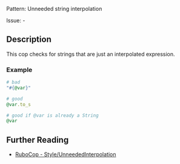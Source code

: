 Pattern: Unneeded string interpolation

Issue: -

## Description

This cop checks for strings that are just an interpolated expression.

### Example

```ruby
# bad
"#{@var}"

# good
@var.to_s

# good if @var is already a String
@var
```

## Further Reading

* [RuboCop - Style/UnneededInterpolation](https://rubocop.readthedocs.io/en/latest/cops_style/#styleunneededinterpolation)
